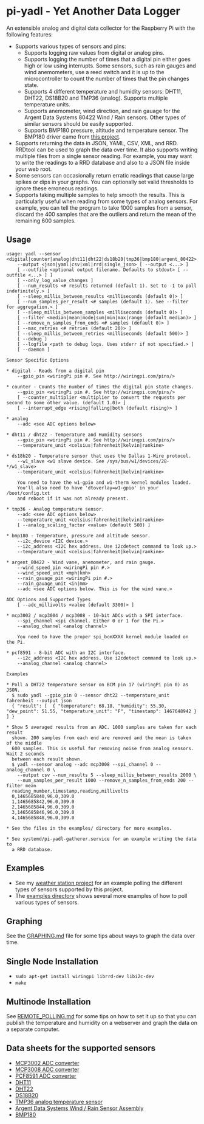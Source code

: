 # pi-yadl - Yet Another Data Logger

An extensible analog and digital data collector for the Raspberry Pi with the
following features:

* Supports various types of sensors and pins:
  * Supports logging raw values from digital or analog pins.
  * Supports logging the number of times that a digital pin either goes high
    or low using interrupts. Some sensors, such as rain gauges and wind
    anemometers, use a reed switch and it is up to the microcontroller to count
    the number of times that the pin changes state.
  * Supports 4 different temperature and humidity sensors: DHT11, DHT22,
    DS18B20 and TMP36 (analog). Supports multiple temperature units.
  * Supports anemometer, wind direction, and rain gauage for the
    Argent Data Systems 80422 Wind / Rain sensors. Other types of similar
    sensors should be easily supported.
  * Supports BMP180 pressure, altitude and temperature sensor. The BMP180
    driver came from [this project](https://github.com/lexruee/bmp180).
* Supports returning the data in JSON, YAML, CSV, XML, and RRD. RRDtool can
  be used to graph the data over time. It also supports writing multiple
  files from a single sensor reading. For example, you may want to write the
  readings to a RRD database and also to a JSON file inside your web root.
* Some sensors can occasionally return erratic readings that cause large spikes
  or dips in your graphs. You can optionally set valid thresholds to ignore
  these erroneous readings.
* Supports taking multiple samples to help smooth the results. This is
  particularly useful when reading from some types of analog sensors. For
  example, you can tell the program to take 1000 samples from a sensor, discard
  the 400 samples that are the outliers and return the mean of the remaining 600
  samples.


## Usage

    usage: yadl --sensor <digital|counter|analog|dht11|dht22|ds18b20|tmp36|bmp180|argent_80422>
    	--output <json|yaml|csv|xml|rrd|single_json> [ --output <...> ]
    	[ --outfile <optional output filename. Defaults to stdout> [ --outfile <...> ] ]
    	[ --only_log_value_changes ]
    	[ --num_results <# results returned (default 1). Set to -1 to poll indefinitely.> ]
    	[ --sleep_millis_between_results <milliseconds (default 0)> ]
    	[ --num_samples_per_result <# samples (default 1). See --filter for aggregation.> ]
    	[ --sleep_millis_between_samples <milliseconds (default 0)> ]
    	[ --filter <median|mean|mode|sum|min|max|range (default median)> ]
    	[ --remove_n_samples_from_ends <# samples (default 0)> ]
    	[ --max_retries <# retries (default 20)> ]
    	[ --sleep_millis_between_retries <milliseconds (default 500)> ]
    	[ --debug ]
    	[ --logfile <path to debug logs. Uses stderr if not specified.> ]
    	[ --daemon ]
    
    Sensor Specific Options
    
    * digital - Reads from a digital pin
    	--gpio_pin <wiringPi pin #. See http://wiringpi.com/pins/>
    
    * counter - Counts the number of times the digital pin state changes.
    	--gpio_pin <wiringPi pin #. See http://wiringpi.com/pins/>
    	[ --counter_multiplier <multiplier to convert the requests per second to some other value. (default 1.0)> ]
    	[ --interrupt_edge <rising|falling|both (default rising)> ]
    
    * analog
    	--adc <see ADC options below>
    
    * dht11 / dht22 - Temperature and Humidity sensors
    	--gpio_pin <wiringPi pin #. See http://wiringpi.com/pins/>
    	--temperature_unit <celsius|fahrenheit|kelvin|rankine>
    
    * ds18b20 - Temperature sensor that uses the Dallas 1-Wire protocol.
    	--w1_slave <w1 slave device. See /sys/bus/w1/devices/28-*/w1_slave>
    	--temperature_unit <celsius|fahrenheit|kelvin|rankine>
    
    	You need to have the w1-gpio and w1-therm kernel modules loaded.
    	You'll also need to have 'dtoverlay=w1-gpio' in your /boot/config.txt
    	and reboot if it was not already present.
    
    * tmp36 - Analog temperature sensor.
    	--adc <see ADC options below>
    	--temperature_unit <celsius|fahrenheit|kelvin|rankine>
    	[ --analog_scaling_factor <value> (default 500) ]
    
    * bmp180 - Temperature, pressure and altitude sensor.
    	--i2c_device <I2C device.>
    	--i2c_address <I2C hex address. Use i2cdetect command to look up.>
    	--temperature_unit <celsius|fahrenheit|kelvin|rankine>
    
    * argent_80422 - Wind vane, anemometer, and rain gauge.
    	--wind_speed_pin <wiringPi pin #.>
    	--wind_speed_unit <mph|kmh>
    	--rain_gauage_pin <wiringPi pin #.>
    	--rain_gauage_unit <in|mm>
    	--adc <see ADC options below. This is for the wind vane.>
    
    ADC Options and Supported Types
    	[ --adc_millivolts <value (default 3300)> ]
    
    * mcp3002 / mcp3004 / mcp3008 - 10-bit ADCs with a SPI interface.
    	--spi_channel <spi channel. Either 0 or 1 for the Pi.>
    	--analog_channel <analog channel>
    
    	You need to have the proper spi_bcmXXXX kernel module loaded on the Pi.
    
    * pcf8591 - 8-bit ADC with an I2C interface.
    	--i2c_address <I2C hex address. Use i2cdetect command to look up.>
    	--analog_channel <analog channel>
    
    Examples
    
    * Poll a DHT22 temperature sensor on BCM pin 17 (wiringPi pin 0) as JSON.
      $ sudo yadl --gpio_pin 0 --sensor dht22 --temperature_unit fahrenheit --output json
      { "result": [  { "temperature": 68.18, "humidity": 55.30, "dew_point": 51.55, "temperature_unit": "F", "timestamp": 1467648942 } ] }
    
    * Show 5 averaged results from an ADC. 1000 samples are taken for each result
      shown. 200 samples from each end are removed and the mean is taken of the middle
      600 samples. This is useful for removing noise from analog sensors. Wait 2 seconds
      between each result shown.
      $ yadl --sensor analog --adc mcp3008 --spi_channel 0 --analog_channel 0 \
    	--output csv --num_results 5 --sleep_millis_between_results 2000 \
    	--num_samples_per_result 1000 --remove_n_samples_from_ends 200 --filter mean
      reading_number,timestamp,reading,millivolts
      0,1465685840,96.0,309.0
      1,1465685842,96.0,309.0
      2,1465685844,96.0,309.0
      3,1465685846,96.0,309.0
      4,1465685848,96.0,309.0
    
    * See the files in the examples/ directory for more examples.
    
    * See systemd/pi-yadl-gatherer.service for an example writing the data to
      a RRD database.


## Examples

* See my [weather station project](https://github.com/masneyb/weather-station/) for
  an example polling the different types of sensors supported by this project.
* The [examples directory](examples/) shows several more examples of how to poll
  various types of sensors.


## Graphing

See the [GRAPHING.md](GRAPHING.md) file for some tips about ways to graph the data
over time.


## Single Node Installation

* `sudo apt-get install wiringpi librrd-dev libi2c-dev`
* `make`


## Multinode Installation

See [REMOTE_POLLING.md](REMOTE_POLLING.md) for some tips on how to set it up
so that you can publish the temperature and humidity on a webserver and graph the
data on a separate computer.


## Data sheets for the supported sensors

* [MCP3002 ADC converter](http://ww1.microchip.com/downloads/en/DeviceDoc/21294C.pdf)
* [MCP3008 ADC converter](https://www.adafruit.com/datasheets/MCP3008.pdf)
* [PCF8591 ADC converter](http://www.nxp.com/documents/data_sheet/PCF8591.pdf)
* [DHT11](http://www.micropik.com/PDF/dht11.pdf)
* [DHT22](https://www.sparkfun.com/datasheets/Sensors/Temperature/DHT22.pdf)
* [DS18B20](http://cdn.sparkfun.com/datasheets/Sensors/Temp/DS18B20.pdf)
* [TMP36 analog temperature sensor](http://cdn.sparkfun.com/datasheets/Sensors/Temp/TMP35_36_37.pdf)
* [Argent Data Systems Wind / Rain Sensor Assembly](http://www.sparkfun.com/datasheets/Sensors/Weather/Weather%20Sensor%20Assembly..pdf)
* [BMP180](http://cdn.sparkfun.com/datasheets/Sensors/Pressure/BMP180.pdf)

